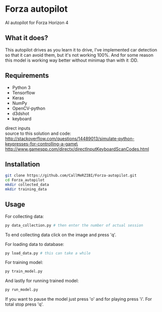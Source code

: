 # Forza autopilot

AI autopilot for Forza Horizon 4

## What it does?

This autopilot drives as you learn it to drive, I've implemented car detection so that it can avoid them, but it's not working 100%. And for some reason this model is working way better without minimap than with it :DD.

## Requirements

 * Python 3
 * Tensorflow
 * Keras
 * NumPy
 * OpenCV-python
 * d3dshot
 * keyboard

direct inputs\
source to this solution and code: http://stackoverflow.com/questions/14489013/simulate-python-keypresses-for-controlling-a-game\
http://www.gamespp.com/directx/directInputKeyboardScanCodes.html

## Installation

```bash
git clone https://github.com/CallMeRZIBI/Forza-autopilot.git
cd Forza_autopilot
mkdir collected_data
mkdir training_data
```

## Usage

For collecting data:
```bash
py data_collection.py # then enter the number of actual session
```
To end collecting data click on the image and press 'q'.

For loading data to database:
```bash
py load_data.py # this can take a while
```

For training model:
```bash
py train_model.py
```

And lastly for running trained model:
```bash
py run_model.py
```
If you want to pause the model just press 'o' and for playing press 'i'.
For total stop press 'q'.
